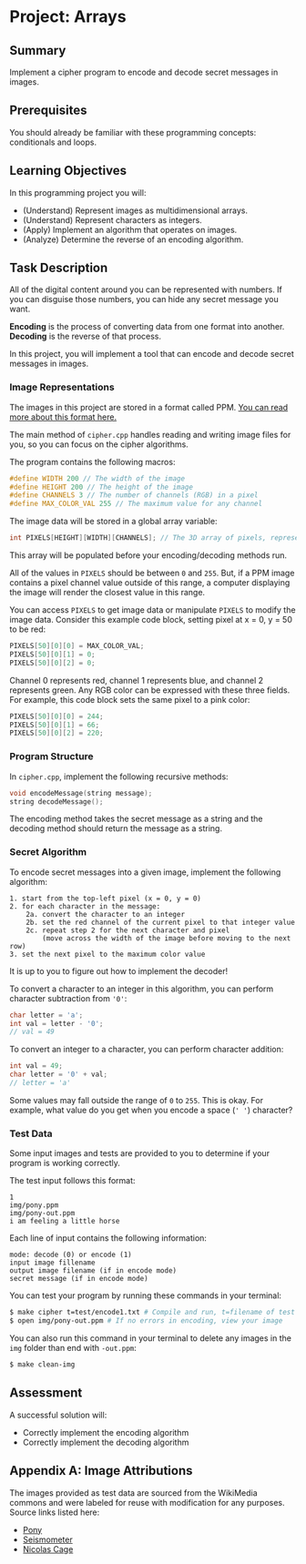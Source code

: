# Project: Arrays

## Summary

Implement a cipher program to encode and decode secret messages in images.

## Prerequisites

You should already be familiar with these programming concepts: conditionals and loops.

## Learning Objectives

In this programming project you will:

- (Understand) Represent images as multidimensional arrays.
- (Understand) Represent characters as integers.
- (Apply) Implement an algorithm that operates on images.
- (Analyze) Determine the reverse of an encoding algorithm.

## Task Description

All of the digital content around you can be represented with numbers. If you can disguise those numbers, you can hide any secret message you want.

**Encoding** is the process of converting data from one format into another. **Decoding** is the reverse of that process.

In this project, you will implement a tool that can encode and decode secret messages in images.

### Image Representations

The images in this project are stored in a format called PPM. [You can read more about this format here.](http://netpbm.sourceforge.net/doc/ppm.html)

The main method of `cipher.cpp` handles reading and writing image files for you, so you can focus on the cipher algorithms.

The program contains the following macros:

```cpp
#define WIDTH 200 // The width of the image
#define HEIGHT 200 // The height of the image
#define CHANNELS 3 // The number of channels (RGB) in a pixel
#define MAX_COLOR_VAL 255 // The maximum value for any channel
```

The image data will be stored in a global array variable:

```cpp
int PIXELS[HEIGHT][WIDTH][CHANNELS]; // The 3D array of pixels, representing the image
```

This array will be populated before your encoding/decoding methods run.

All of the values in `PIXELS` should be between `0` and `255`. But, if a PPM image contains a pixel channel value outside of this range, a computer displaying the image will render the closest value in this range.

You can access `PIXELS` to get image data or manipulate `PIXELS` to modify the image data. Consider this example code block, setting pixel at x = 0, y = 50 to be red:

```cpp
PIXELS[50][0][0] = MAX_COLOR_VAL;
PIXELS[50][0][1] = 0;
PIXELS[50][0][2] = 0;
```

Channel 0 represents red, channel 1 represents blue, and channel 2 represents green. Any RGB color can be expressed with these three fields. For example, this code block sets the same pixel to a pink color:

```cpp
PIXELS[50][0][0] = 244;
PIXELS[50][0][1] = 66;
PIXELS[50][0][2] = 220;
```

### Program Structure

In `cipher.cpp`, implement the following recursive methods:

```cpp
void encodeMessage(string message);
string decodeMessage();
```

The encoding method takes the secret message as a string and the decoding method should return the message as a string.

### Secret Algorithm

To encode secret messages into a given image, implement the following algorithm:

```
1. start from the top-left pixel (x = 0, y = 0)
2. for each character in the message:
    2a. convert the character to an integer
    2b. set the red channel of the current pixel to that integer value
    2c. repeat step 2 for the next character and pixel
        (move across the width of the image before moving to the next row)
3. set the next pixel to the maximum color value
```

It is up to you to figure out how to implement the decoder!

To convert a character to an integer in this algorithm, you can perform character subtraction from `'0'`:

```cpp
char letter = 'a';
int val = letter - '0';
// val = 49
```

To convert an integer to a character, you can perform character addition:

```cpp
int val = 49;
char letter = '0' + val;
// letter = 'a'
```

Some values may fall outside the range of `0` to `255`. This is okay. For example, what value do you get when you encode a space (`' '`) character?

### Test Data

Some input images and tests are provided to you to determine if your program is working correctly.

The test input follows this format:

```
1
img/pony.ppm
img/pony-out.ppm
i am feeling a little horse
```

Each line of input contains the following information:

```
mode: decode (0) or encode (1)
input image fillename
output image filename (if in encode mode)
secret message (if in encode mode)
```

You can test your program by running these commands in your terminal:

```bash
$ make cipher t=test/encode1.txt # Compile and run, t=filename of test
$ open img/pony-out.ppm # If no errors in encoding, view your image
```

You can also run this command in your terminal to delete any images in the `img` folder than end with `-out.ppm`:

```bash
$ make clean-img
```

## Assessment

A successful solution will:

- Correctly implement the encoding algorithm
- Correctly implement the decoding algorithm

## Appendix A: Image Attributions

The images provided as test data are sourced from the WikiMedia commons and were labeled for reuse with modification for any purposes. Source links listed here:

- [Pony](https://upload.wikimedia.org/wikipedia/commons/6/6a/Shetland_Pony_on_Belstone_Common%2C_Dartmoor.jpg)
- [Seismometer](https://upload.wikimedia.org/wikipedia/commons/0/0f/Kinemetrics_seismograph.jpg)
- [Nicolas Cage](https://upload.wikimedia.org/wikipedia/commons/3/33/Nicolas_Cage_2011_CC.jpg)
